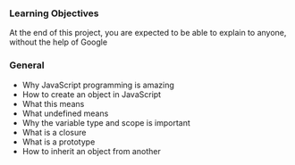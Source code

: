 ### Learning Objectives
At the end of this project, you are expected to be able to explain to anyone, without the help of Google

### General
- Why JavaScript programming is amazing
- How to create an object in JavaScript
- What this means
- What undefined means
- Why the variable type and scope is important
- What is a closure
- What is a prototype
- How to inherit an object from another